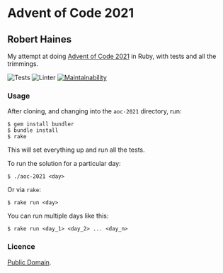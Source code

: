 # Advent of Code 2021
## Robert Haines

My attempt at doing [Advent of Code 2021](http://adventofcode.com/2021) in Ruby, with tests and all the trimmings.

![Tests](https://github.com/hainesr/aoc-2021/workflows/Tests/badge.svg)
![Linter](https://github.com/hainesr/aoc-2021/workflows/Linter/badge.svg)
[![Maintainability](https://api.codeclimate.com/v1/badges/5acab628086b4c781601/maintainability)](https://codeclimate.com/github/hainesr/aoc-2021/maintainability)

### Usage

After cloning, and changing into the `aoc-2021` directory, run:

```shell
$ gem install bundler
$ bundle install
$ rake
```

This will set everything up and run all the tests.

To run the solution for a particular day:

```shell
$ ./aoc-2021 <day>
```

Or via `rake`:

```shell
$ rake run <day>
```

You can run multiple days like this:

```shell
$ rake run <day_1> <day_2> ... <day_n>
```

### Licence

[Public Domain](http://unlicense.org).
